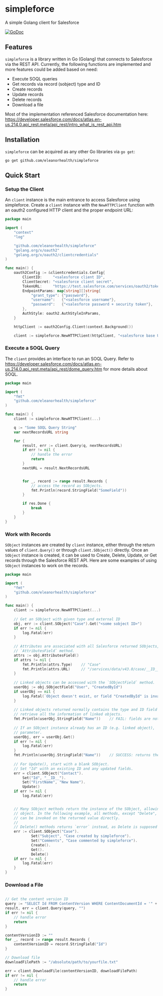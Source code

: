 # simpleforce

A simple Golang client for Salesforce

[![GoDoc](https://godoc.org/github.com/eleanorhealth/simpleforce?status.svg)](https://godoc.org/github.com/eleanorhealth/simpleforce)

## Features

`simpleforce` is a library written in Go (Golang) that connects to Salesforce via the REST API.
Currently, the following functions are implemented and more features could be added based on need:

* Execute SOQL queries
* Get records via record (sobject) type and ID
* Create records
* Update records
* Delete records
* Download a file

Most of the implementation referenced Salesforce documentation here: https://developer.salesforce.com/docs/atlas.en-us.214.0.api_rest.meta/api_rest/intro_what_is_rest_api.htm

## Installation

`simpleforce` can be acquired as any other Go libraries via `go get`:

```
go get github.com/eleanorhealth/simpleforce
```

## Quick Start

### Setup the Client

An `client` instance is the main entrance to access Salesforce using simpleforce. Create a `client` instance with the
`NewHTTPClient` function with an oauth2 configured HTTP client and the proper endpoint URL:

```go
package main

import (
	"context"
	"log"

	"github.com/eleanorhealth/simpleforce"
	"golang.org/x/oauth2"
	"golang.org/x/oauth2/clientcredentials"
)

func main() {
	oauth2Config := &clientcredentials.Config{
		ClientID:     "<salesforce client ID",
		ClientSecret: "<salesforce client secret",
		TokenURL:     "https://test.salesforce.com/services/oauth2/token",
		EndpointParams: map[string][]string{
			"grant_type": {"password"},
			"username":   {"<salesforce username"},
			"password":   {"<salesforce password + security token"},
		},
		AuthStyle: oauth2.AuthStyleInParams,
	}

	httpClient := oauth2Config.Client(context.Background())

	client := simpleforce.NewHTTPClient(httpClient, "<salesforce base URL>", simpleforce.DefaultAPIVersion)
```

### Execute a SOQL Query

The `client` provides an interface to run an SOQL Query. Refer to 
https://developer.salesforce.com/docs/atlas.en-us.214.0.api_rest.meta/api_rest/dome_query.htm
for more details about SOQL.

```go
package main

import (
    "fmt"
    "github.com/eleanorhealth/simpleforce"
)

func main() {
	client := simpleforce.NewHTTPClient(...)

	q := "Some SOQL Query String"
	var nextRecordsURL string

	for {
		result, err := client.Query(q, nextRecordsURL)
		if err != nil {
			// handle the error
			return
		}
		nextURL = result.NextRecordsURL


		for _, record := range result.Records {
			// access the record as SObjects.
			fmt.Println(record.StringField("SomeField"))
		}

		if res.Done {
			break
		}
	}
}

```

### Work with Records

`SObject` instances are created by `client` instance, either through the return values of `client.Query()`
or through `client.SObject()` directly. Once an `SObject` instance is created, it can be used to Create, Delete, Update,
or Get records through the Salesforce REST API. Here are some examples of using `SObject` instances to work on the
records.

```go
package main

import (
    "fmt"
    "github.com/eleanorhealth/simpleforce"
)

func main() {
	client := simpleforce.NewHTTPClient(...)
	
	// Get an SObject with given type and external ID
	obj, err := client.SObject("Case").Get("<some sobject ID>")
	if err != nil {
		log.Fatal(err)
	}
	
	// Attributes are associated with all Salesforce returned SObjects, and can be accessed with the
	// `AttributesField` method.
	attrs := obj.AttributesField()
	if attrs != nil {
	 	fmt.Println(attrs.Type)    // "Case" 
		fmt.Println(attrs.URL)     // "/services/data/v43.0/case/__ID__"
	}
	
	// Linked objects can be accessed with the `SObjectField` method.
	userObj := obj.SObjectField("User", "CreatedById")
	if userObj == nil {
		log.Fatal(`Object doesn't exist, or field "CreatedById" is invalid`)
	}
	
	// Linked objects returned normally contains the type and ID field only. A `Get` operation is needed to
	// retrieve all the information of linked objects.
	fmt.Println(userObj.StringField("Name"))    // FAIL: fields are not populated.
	
	// If an SObject instance already has an ID (e.g. linked object), `Get` can retrieve the object directly without
	// parameter.
	userObj, err = userObj.Get()
	if err != nil {
		log.Fatal(err)
	}
	fmt.Println(userObj.StringField("Name"))    // SUCCESS: returns the name of the user.
	
	// For Update(), start with a blank SObject.
	// Set "Id" with an existing ID and any updated fields.
	err = client.SObject("Contact").									// Create an empty object of type "Contact".
		Set("Id", "__ID__").											// Set the Id to an existing Contact ID.
		Set("FirstName", "New Name").									// Set any updated fields.
		Update()														// Update the record on Salesforce server.
	if err != nil {
		log.Fatal(err)


	// Many SObject methods return the instance of the SObject, allowing chained access and operations to the
	// object. In the following example, all methods, except "Delete", returns *SObject so that the next method
	// can be invoked on the returned value directly.
	//
	// Delete() methods returns `error` instead, as Delete is supposed to delete the record from the server.
	err := client.SObject("Case").                               		// Create an empty object of type "Case"
    		Set("Subject", "Case created by simpleforce").              // Set the "Subject" field.
	        Set("Comments", "Case commented by simpleforce").           // Set the "Comments" field.
    		Create().                                                   // Create the record on Salesforce server.
    		Get().                                                      // Refresh the fields from Salesforce server.
    		Delete()                                                    // Delete the record from Salesforce server.
	if err != nil {
		log.Fatal(err)
	}
}
```

### Download a File
```go

// Get the content version ID
query := "SELECT Id FROM ContentVersion WHERE ContentDocumentId = '" + YOUR_CONTENTDOCUMENTID + "' AND IsLatest = true"
result, err = client.Query(query, "")
if err != nil {
    // handle error
    return
}

contentVersionID := ""
for _, record := range result.Records {
    contentVersionID = record.StringField("Id")
}

// Download file
downloadFilePath := "/absolute/path/to/yourfile.txt"

err = client.DownloadFile(contentVersionID, downloadFilePath)
if err != nil {
    // handle error
    return
}   
```
